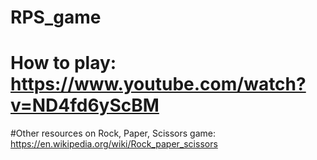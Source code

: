 # RPS_game
# How to play: https://www.youtube.com/watch?v=ND4fd6yScBM
#Other resources on Rock, Paper, Scissors game: https://en.wikipedia.org/wiki/Rock_paper_scissors
